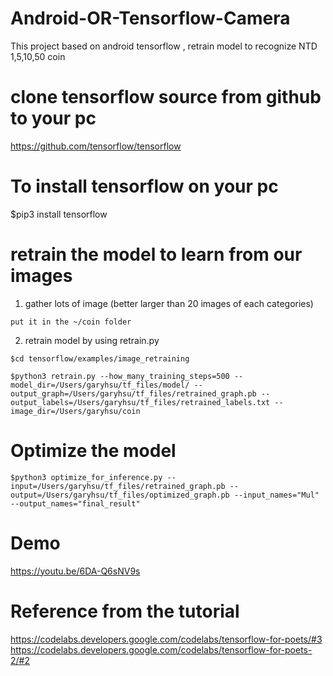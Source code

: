 # Android-OR-Tensorflow-Camera
This project based on android tensorflow , retrain model to recognize NTD 1,5,10,50 coin

# clone tensorflow source from github to your pc

  https://github.com/tensorflow/tensorflow

# To install tensorflow on your pc

  $pip3 install tensorflow 

# retrain the model to learn from our images

  1. gather lots of image (better larger than 20 images of each categories)

    put it in the ~/coin folder

  2. retrain model by using retrain.py

    $cd tensorflow/examples/image_retraining

    $python3 retrain.py --how_many_training_steps=500 --model_dir=/Users/garyhsu/tf_files/model/ --output_graph=/Users/garyhsu/tf_files/retrained_graph.pb --output_labels=/Users/garyhsu/tf_files/retrained_labels.txt --image_dir=/Users/garyhsu/coin

# Optimize the model

    $python3 optimize_for_inference.py --input=/Users/garyhsu/tf_files/retrained_graph.pb --output=/Users/garyhsu/tf_files/optimized_graph.pb --input_names="Mul" --output_names="final_result"


# Demo

https://youtu.be/6DA-Q6sNV9s

# Reference from the tutorial

https://codelabs.developers.google.com/codelabs/tensorflow-for-poets/#3
https://codelabs.developers.google.com/codelabs/tensorflow-for-poets-2/#2
